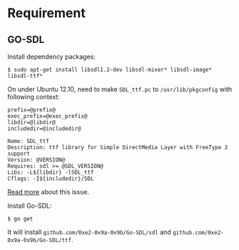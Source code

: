 

# Requirement

## GO-SDL

Install dependency packages:

    $ sudo apt-get install libsdl1.2-dev libsdl-mixer* libsdl-image* libsdl-ttf*

On under Ubuntu 12.10, need to make `SDL_ttf.pc` to `/usr/lib/pkgconfig` with
following context:

    prefix=@prefix@
    exec_prefix=@exec_prefix@
    libdir=@libdir@
    includedir=@includedir@

    Name: SDL_ttf
    Description: ttf library for Simple DirectMedia Layer with FreeType 2 support
    Version: @VERSION@
    Requires: sdl >= @SDL_VERSION@
    Libs: -L${libdir} -lSDL_ttf
    Cflags: -I${includedir}/SDL

[Read more][1] about this issue.

Install Go-SDL:

    $ go get

It will install `github.com/0xe2-0x9a-0x9b/Go-SDL/sdl` and 
`github.com/0xe2-0x9a-0x9b/Go-SDL/ttf`.

[1]:https://github.com/banthar/Go-SDL/issues/35#issuecomment-3597261

